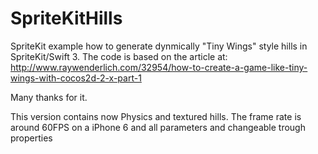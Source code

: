 # SpriteKitHills

SpriteKit example how to generate dynmically "Tiny Wings" style hills in SpriteKit/Swift 3.
The code is based on the article at:
http://www.raywenderlich.com/32954/how-to-create-a-game-like-tiny-wings-with-cocos2d-2-x-part-1

Many thanks for it.

This version contains now Physics and textured hills.
The frame rate is around 60FPS on a iPhone 6 and all parameters and changeable trough properties

